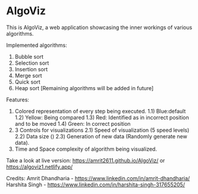 # AlgoViz

This is AlgoViz, a web application showcasing the inner workings of various algorithms.

Implemented algorithms:
1) Bubble sort
2) Selection sort
3) Insertion sort
4) Merge sort
5) Quick sort
6) Heap sort
[Remaining algorithms will be added in future]


Features:
1) Colored representation of every step being executed.
  1.1) Blue:default
  1.2) Yellow: Being compared
  1.3) Red: Identified as in incorrect position and to be moved
  1.4) Green: In correct position
2) 3 Controls for visualizations
  2.1) Speed of visualization (5 speed levels)
  2.2) Data size ()
  2.3) Generation of new data (Randomly generate new data).
4) Time and Space complexity of algorithm being visualized.

Take a look at live version: https://amrit2611.github.io/AlgoViz/
                        or   https://algoviz1.netlify.app/

Credits: 
Amrit Dhandharia - https://www.linkedin.com/in/amrit-dhandharia/
Harshita Singh - https://www.linkedin.com/in/harshita-singh-317655205/